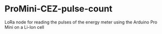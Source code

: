 # ProMini-CEZ-pulse-count
LoRa node for reading the pulses of the energy meter using the Arduino Pro Mini on a Li-Ion cell
